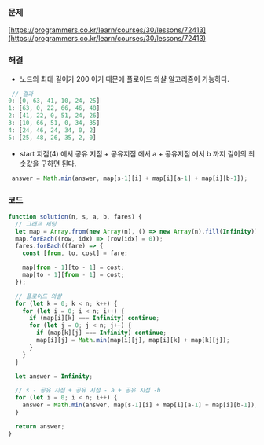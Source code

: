 
### 문제
[https://programmers.co.kr/learn/courses/30/lessons/72413](https://programmers.co.kr/learn/courses/30/lessons/72413)

### 해결
- 노드의 최대 길이가 200 이기 때문에 플로이드 와샬 알고리즘이 가능하다.
```js
 // 결과
0: [0, 63, 41, 10, 24, 25]
1: [63, 0, 22, 66, 46, 48]
2: [41, 22, 0, 51, 24, 26]
3: [10, 66, 51, 0, 34, 35]
4: [24, 46, 24, 34, 0, 2]
5: [25, 48, 26, 35, 2, 0]
```
- start 지점(4) 에서 공유 지점 + 공유지점 에서 a + 공유지점 에서 b 까지 길이의 최솟값을 구하면 된다.
```js
 answer = Math.min(answer, map[s-1][i] + map[i][a-1] + map[i][b-1]);
```

### 코드
```js
function solution(n, s, a, b, fares) {
  // 그래프 세팅
  let map = Array.from(new Array(n), () => new Array(n).fill(Infinity));
  map.forEach((row, idx) => (row[idx] = 0));
  fares.forEach((fare) => {
    const [from, to, cost] = fare;

    map[from - 1][to - 1] = cost;
    map[to - 1][from - 1] = cost;
  });

  // 플로이드 와샬
  for (let k = 0; k < n; k++) {
    for (let i = 0; i < n; i++) {
      if (map[i][k] === Infinity) continue;
      for (let j = 0; j < n; j++) {
        if (map[k][j] === Infinity) continue;
        map[i][j] = Math.min(map[i][j], map[i][k] + map[k][j]);
      }
    }
  }

  let answer = Infinity;

  // s - 공유 지점 + 공유 지점 - a + 공유 지점 -b
  for (let i = 0; i < n; i++) {
    answer = Math.min(answer, map[s-1][i] + map[i][a-1] + map[i][b-1]);
  }

  return answer;
}
```
